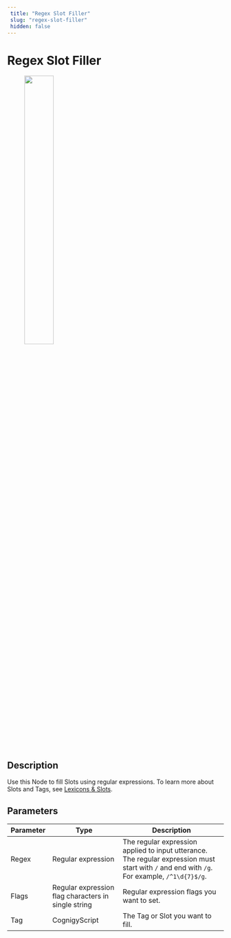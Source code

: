 ```yaml
---
 title: "Regex Slot Filler" 
 slug: "regex-slot-filler" 
 hidden: false 
---
```

# Regex Slot Filler

<figure>
  <img class="image-center" src="../../../../../_assets/ai/build/node-reference/ai/regex-slot-filler.png" width="40%" />
</figure>

## Description

Use this Node to fill Slots using regular expressions. To learn more about Slots and Tags, see [Lexicons & Slots](../../../empower/nlu/slots-and-lexicons/lexicons.md).

## Parameters

| Parameter | Type                                                | Description                                                                                                                          |
|-----------|-----------------------------------------------------|--------------------------------------------------------------------------------------------------------------------------------------|
| Regex     | Regular expression                                  | The regular expression applied to input utterance. The regular expression must start with `/` and end with `/g`. For example, `/^1\d{​​​​7}​​​​$/g`. |
| Flags     | Regular expression flag characters in single string | Regular expression flags you want to set.                                                                                            |
| Tag       | CognigyScript                                       | The Tag or Slot you want to fill.                                                                                                    |
